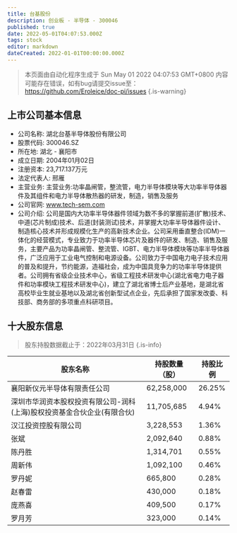 ```yaml
---
title: 台基股份
description: 创业板 - 半导体 - 300046
published: true
date: 2022-05-01T04:07:53.000Z
tags: stock
editor: markdown
dateCreated: 2022-01-01T00:00:00.000Z
---
```


> 本页面由自动化程序生成于 Sun May 01 2022 04:07:53 GMT+0800
> 内容可能存在错误，如有bug请提交issue至：https://github.com/Eroleice/doc-pi/issues
{.is-warning}

## 上市公司基本信息
- 公司名称: 湖北台基半导体股份有限公司
- 股票代码: 300046.SZ
- 所在地: 湖北 - 襄阳市
- 成立日期: 2004年01月02日
- 注册资本: 23,717.137万元
- 法定代表人: 邢雁
- 主营业务: 主营业务:功率晶闸管，整流管，电力半导体模块等大功率半导体器件及其组件和电力半导体散热器的研发，制造，销售及服务
- 公司官网: www.tech-sem.com
- 公司介绍: 公司是国内大功率半导体器件领域为数不多的掌握前道(扩散)技术、中道(芯片制成)技术、后道(封装测试)技术，并掌握大功率半导体器件设计、制造核心技术并形成规模化生产的高新技术企业。公司采用垂直整合(IDM)一体化的经营模式，专业致力于功率半导体芯片及器件的研发、制造、销售及服务，主要产品为功率晶闸管、整流管、IGBT、电力半导体模块等功率半导体器件，广泛应用于工业电气控制和电源设备。公司致力于中国电力电子技术应用的普及和提升，节约能源，造福社会，成为中国具竞争力的功率半导体提供者。公司拥有省级企业技术中心，省级工程技术研发中心(湖北省电力电子器件和功率模块工程技术研发中心)，建立了湖北省博士后产业基地，是湖北省高校毕业生就业基地以及湖北省创新型试点企业，先后承担了国家发改委、科技部、商务部的多项重点科研项目。


## 十大股东信息
> 股东持股数据截止于：2022年03月31日
{.is-info}

| 股东名称 | 持股数量（股） | 持股比例 |
| --- | --- | --- |
| 襄阳新仪元半导体有限责任公司 | 62,258,000 | 26.25% |
| 深圳市华润资本股权投资有限公司-润科(上海)股权投资基金合伙企业(有限合伙) | 11,705,685 | 4.94% |
| 汉江投资控股有限公司 | 3,228,553 | 1.36% |
| 张斌 | 2,092,640 | 0.88% |
| 陈丹胜 | 1,314,701 | 0.55% |
| 周新伟 | 1,092,100 | 0.46% |
| 罗丹妮 | 665,800 | 0.28% |
| 赵春雷 | 430,000 | 0.18% |
| 庞燕喜 | 409,500 | 0.17% |
| 罗月芳 | 323,000 | 0.14% |




